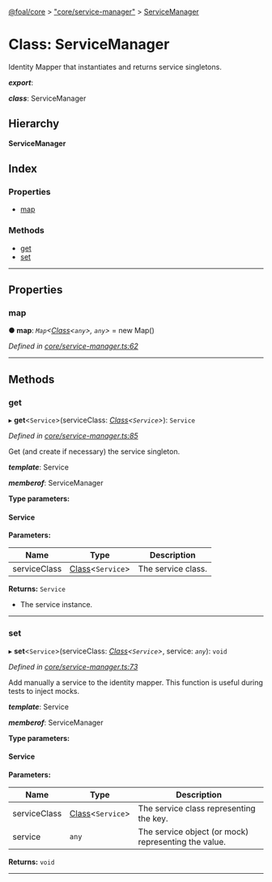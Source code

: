 [@foal/core](../README.md) > ["core/service-manager"](../modules/_core_service_manager_.md) > [ServiceManager](../classes/_core_service_manager_.servicemanager.md)

# Class: ServiceManager

Identity Mapper that instantiates and returns service singletons.

*__export__*: 

*__class__*: ServiceManager

## Hierarchy

**ServiceManager**

## Index

### Properties

* [map](_core_service_manager_.servicemanager.md#map)

### Methods

* [get](_core_service_manager_.servicemanager.md#get)
* [set](_core_service_manager_.servicemanager.md#set)

---

## Properties

<a id="map"></a>

###  map

**● map**: *`Map`<[Class](../modules/_core_class_interface_.md#class)<`any`>, `any`>* =  new Map()

*Defined in [core/service-manager.ts:62](https://github.com/FoalTS/foal/blob/cf326d07/packages/core/src/core/service-manager.ts#L62)*

___

## Methods

<a id="get"></a>

###  get

▸ **get**<`Service`>(serviceClass: *[Class](../modules/_core_class_interface_.md#class)<`Service`>*): `Service`

*Defined in [core/service-manager.ts:85](https://github.com/FoalTS/foal/blob/cf326d07/packages/core/src/core/service-manager.ts#L85)*

Get (and create if necessary) the service singleton.

*__template__*: Service

*__memberof__*: ServiceManager

**Type parameters:**

#### Service 
**Parameters:**

| Name | Type | Description |
| ------ | ------ | ------ |
| serviceClass | [Class](../modules/_core_class_interface_.md#class)<`Service`> |  The service class. |

**Returns:** `Service`
- The service instance.

___
<a id="set"></a>

###  set

▸ **set**<`Service`>(serviceClass: *[Class](../modules/_core_class_interface_.md#class)<`Service`>*, service: *`any`*): `void`

*Defined in [core/service-manager.ts:73](https://github.com/FoalTS/foal/blob/cf326d07/packages/core/src/core/service-manager.ts#L73)*

Add manually a service to the identity mapper. This function is useful during tests to inject mocks.

*__template__*: Service

*__memberof__*: ServiceManager

**Type parameters:**

#### Service 
**Parameters:**

| Name | Type | Description |
| ------ | ------ | ------ |
| serviceClass | [Class](../modules/_core_class_interface_.md#class)<`Service`> |  The service class representing the key. |
| service | `any` |  The service object (or mock) representing the value. |

**Returns:** `void`

___

